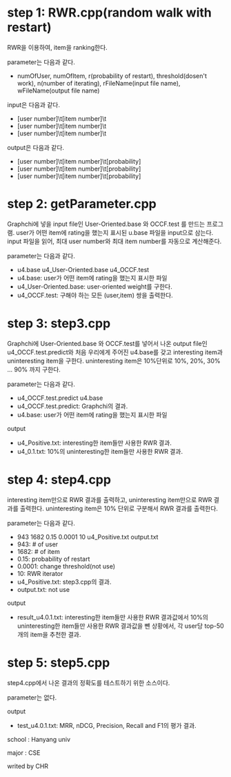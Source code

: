 # step 1: RWR.cpp(random walk with restart)

RWR을 이용하여, item을 ranking한다.

parameter는 다음과 같다.

* numOfUser, numOfItem, r(probability of restart), threshold(dosen't work), n(number of iterating), rFileName(input file name), wFileName(output file name)

input은 다음과 같다.

* [user number]\t[item number]\t
* [user number]\t[item number]\t
* [user number]\t[item number]\t

output은 다음과 같다.

* [user number]\t[item number]\t[probability]
* [user number]\t[item number]\t[probability]
* [user number]\t[item number]\t[probability]

# step 2: getParameter.cpp

Graphchi에 넣을 input file인 User-Oriented.base 와 OCCF.test 를 만드는 프로그램.
user가 어떤 item에 rating을 했는지 표시된 u.base 파일을 input으로 삼는다.
input 파일을 읽어, 최대 user number와 최대 item number를 자동으로 계산해준다.

parameter는 다음과 같다.

* u4.base u4_User-Oriented.base u4_OCCF.test 
* u4.base: user가 어떤 item에 rating을 했는지 표시한 파일
* u4_User-Oriented.base: user-oriented weight를 구한다.
* u4_OCCF.test: 구해야 하는 모든 (user,item) 쌍을 출력한다.

# step 3: step3.cpp

Graphchi에 User-Oriented.base 와 OCCF.test를 넣어서 나온 output file인 u4_OCCF.test.predict와 처음 우리에게 주어진 u4.base를 갖고 interesting item과 uninteresting item을 구한다. uninteresting item은 10%단위로 10%, 20%, 30% ... 90% 까지 구한다.

parameter는 다음과 같다.

* u4_OCCF.test.predict u4.base
* u4_OCCF.test.predict: Graphchi의 결과. 
* u4.base: user가 어떤 item에 rating을 했는지 표시한 파일

output
* u4_Positive.txt: interesting한 item들만 사용한 RWR 결과.
* u4_0.1.txt: 10%의 uninteresting한 item들만 사용한 RWR 결과.

# step 4: step4.cpp

interesting item만으로 RWR 결과를 출력하고, uninteresting item만으로 RWR 결과를 출력한다. 
uninteresting item은 10% 단위로 구분해서 RWR 결과를 출력한다.

parameter는 다음과 같다.

* 943 1682 0.15 0.0001 10 u4_Positive.txt output.txt
* 943: # of user
* 1682: # of item
* 0.15: probability of restart
* 0.0001: change threshold(not use)
* 10: RWR iterator
* u4_Positive.txt: step3.cpp의 결과. 
* output.txt: not use

output
* result_u4.0.1.txt: interesting한 item들만 사용한 RWR 결과값에서 10%의 uninteresting한 item들만 사용한 RWR 결과값을 뺀 상황에서, 각 user당 top-50개의 item을 추천한 결과.

# step 5: step5.cpp

step4.cpp에서 나온 결과의 정확도를 테스트하기 위한 소스이다.

parameter는 없다.

output
* test_u4.0.1.txt: MRR, nDCG, Precision, Recall and F1의 평가 결과.

school : Hanyang univ

major  : CSE

writed by CHR
